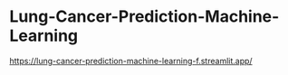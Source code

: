 # Lung-Cancer-Prediction-Machine-Learning

https://lung-cancer-prediction-machine-learning-f.streamlit.app/
